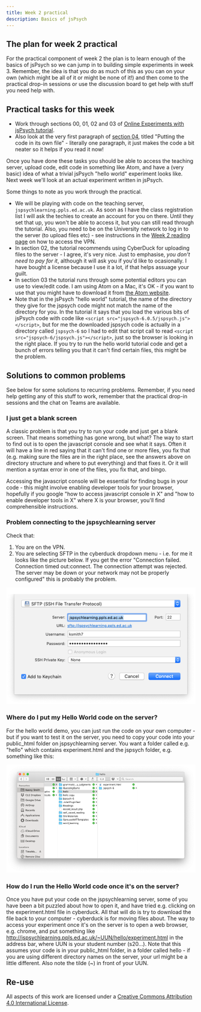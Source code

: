 ```yaml
---
title: Week 2 practical
description: Basics of jsPsych
---
```


## The plan for week 2 practical

For the practical component of week 2 the plan is to learn enough of the basics of jsPsych so we can jump in to building simple experiments in week 3. Remember, the idea is that you do as much of this as you can on your own (which might be all of it or might be none of it!) and then come to the practical drop-in sessions or use the discussion board to get help with stuff you need help with.



## Practical tasks for this week

- Work through sections 00, 01, 02 and 03 of [Online Experiments with jsPsych tutorial](https://softdev.ppls.ed.ac.uk/online_experiments/index.html).
- Also look at the very first paragraph of [section 04](https://softdev.ppls.ed.ac.uk/online_experiments/jspsych.html), titled "Putting the code in its own file" - literally one paragraph, it just makes the code a bit neater so it helps if you read it now!

Once you have done these tasks you should be able to access the teaching server, upload code, edit code in something like Atom, and have a (very basic) idea of what a trivial jsPsych "hello world" experiment looks like. Next week we'll look at an actual experiment written in jsPsych.

Some things to note as you work through the practical.

- We will be playing with code on the teaching server, `jspsychlearning.ppls.ed.ac.uk`. As soon as I have the class registration list I will ask the techies to create an account for you on there. Until they set that up, you won't be able to access it, but you can still read through the tutorial. Also, you need to be on the University network to log in to the server (to upload files etc) - see instructions in the [Week 2 reading page](oels_reading_wk2.md) on how to access the VPN.
- In section 02, the tutorial recommends using CyberDuck for uploading files to the server - I agree, it's very nice. Just to emphasise, *you don't need to pay for it*, although it will ask you if you'd like to ocasionally. I have bought a license because I use it a lot, if that helps assuage your guilt.
- In section 03 the tutorial runs through some potential editors you can use to view/edit code. I am using Atom on a Mac, it's OK - if you want to use that you might have to download it from [the Atom website](https://atom.io).
- Note that in the jsPsych "hello world" tutorial, the name of the directory they give for the jspsych code might not match the name of the directory for you. In the tutorial it says that you load the various bits of jsPsych code with code like `<script src="jspsych-6.0.5/jspsych.js"></script>`, but for me the downloaded jspsych code is actually in a directory called `jspsych-6` so I had to edit that script call to read `<script src="jspsych-6/jspsych.js"></script>`, just so the browser is looking in the right place. If you try to run the hello world tutorial code and get a bunch of errors telling you that it can't find certain files, this might be the problem.


## Solutions to common problems

See below for some solutions to recurring problems. Remember, if you need help getting any of this stuff to work, remember that the practical drop-in sessions and the chat on Teams are available.

### I just get a blank screen

A classic problem is that you try to run your code and just get a blank screen. That means something has gone wrong, but what? The way to start to find out is to open the javascript console and see what it says. Often it will have a line in red saying that it can't find one or more files, you fix that (e.g. making sure the files are in the right place, see the answers above on directory structure and where to put everything) and that fixes it. Or it will mention a syntax error in one of the files, you fix that, and bingo.

Accessing the javascript console will be essential for finding bugs in your code - this might involve enabling developer tools for your browser, hopefully if you google "how to access javascript console in X" and "how to enable developer tools in X" where X is your browser, you'll find comprehensible instructions.

### Problem connecting to the jspsychlearning server

Check that:
1. You are on the VPN.
2. You are selecting SFTP in the cyberduck dropdown menu - i.e. for me it looks like the picture below. If you get the error "Connection failed. Connection timed out:connect. The connection attempt was rejected. The server may be down or your network may not be properly configured" this is probably the problem.

![cuberduck window](images/cyberduck.png)

### Where do I put my Hello World code on the server?

For the hello world demo, you can just run the code on your own computer - but if you want to test it on the server, you need to copy your code into your public_html folder on jspsychlearning server. You want a folder called e.g. "hello" which contains experiment.html and the jspsych folder, e.g. something like this:

![cuberduck window](images/hello_directory_structure.png)

### How do I run the Hello World code once it's on the server?

Once you have put your code on the jspsychlearning server, some of you have been a bit puzzled about how to open it, and have tried e.g. clicking on the experiment.html file in cyberduck. All that will do is try to download the file back to your computer - cyberduck is for moving files about. The way to access your experiment once it's on the server is to open a web browser, e.g. chrome, and put something like http://jspsychlearning.ppls.ed.ac.uk/~UUN/hello/experiment.html in the address bar, where UUN is your student number (s20...). Note that this assumes your code is in your public_html folder, in a folder called hello - if you are using different directory names on the server, your url might be a little different. Also note the tilde (~) in front of your UUN.



## Re-use

All aspects of this work are licensed under a [Creative Commons Attribution 4.0 International License](http://creativecommons.org/licenses/by/4.0/).
